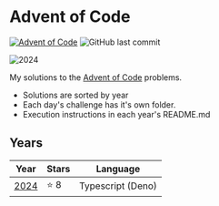 # Advent of Code

[![Advent of Code](https://img.shields.io/badge/Advent%20of%20Code-FFFF66?style=for-the-badge&logo=adventofcode&logoColor=black)](https://adventofcode.com/)
![GitHub last commit](https://img.shields.io/github/last-commit/TheLimifiedLime/Advent-of-Code?style=for-the-badge&color=FFFF66)

![2024](https://img.shields.io/badge/2024-8-FFFF66?style=for-the-badge&logo=adventofcode)

My solutions to the [Advent of Code](https://adventofcode.com/) problems.

- Solutions are sorted by year
- Each day's challenge has it's own folder.
- Execution instructions in each year's README.md

## Years

| Year           | Stars | Language          |
| -------------- | ----- | ----------------- |
| [2024](./2024) | ⭐ 8  | Typescript (Deno) |
